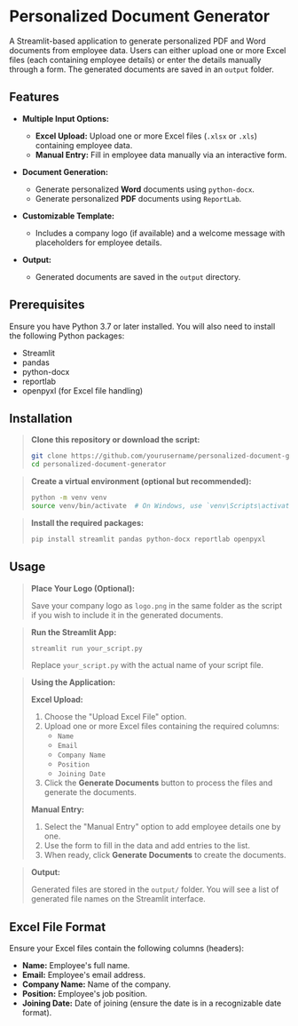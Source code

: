 # Personalized Document Generator

A Streamlit-based application to generate personalized PDF and Word documents from employee data. Users can either upload one or more Excel files (each containing employee details) or enter the details manually through a form. The generated documents are saved in an `output` folder.

## Features

- **Multiple Input Options:**
  - **Excel Upload:** Upload one or more Excel files (`.xlsx` or `.xls`) containing employee data.
  - **Manual Entry:** Fill in employee data manually via an interactive form.
  
- **Document Generation:**
  - Generate personalized **Word** documents using `python-docx`.
  - Generate personalized **PDF** documents using `ReportLab`.
  
- **Customizable Template:**
  - Includes a company logo (if available) and a welcome message with placeholders for employee details.
  
- **Output:**
  - Generated documents are saved in the `output` directory.

## Prerequisites

Ensure you have Python 3.7 or later installed. You will also need to install the following Python packages:

- Streamlit
- pandas
- python-docx
- reportlab
- openpyxl (for Excel file handling)

## Installation

> **Clone this repository or download the script:**
> 
> ```bash
> git clone https://github.com/yourusername/personalized-document-generator.git
> cd personalized-document-generator
> ```

> **Create a virtual environment (optional but recommended):**
> 
> ```bash
> python -m venv venv
> source venv/bin/activate  # On Windows, use `venv\Scripts\activate`
> ```

> **Install the required packages:**
> 
> ```bash
> pip install streamlit pandas python-docx reportlab openpyxl
> ```

## Usage

> **Place Your Logo (Optional):**
> 
> Save your company logo as `logo.png` in the same folder as the script if you wish to include it in the generated documents.

> **Run the Streamlit App:**
> 
> ```bash
> streamlit run your_script.py
> ```
> Replace `your_script.py` with the actual name of your script file.

> **Using the Application:**
> 
> **Excel Upload:**
> 
> 1. Choose the "Upload Excel File" option.
> 2. Upload one or more Excel files containing the required columns:
>    - `Name`
>    - `Email`
>    - `Company Name`
>    - `Position`
>    - `Joining Date`
> 3. Click the **Generate Documents** button to process the files and generate the documents.
> 
> **Manual Entry:**
> 
> 1. Select the "Manual Entry" option to add employee details one by one.
> 2. Use the form to fill in the data and add entries to the list.
> 3. When ready, click **Generate Documents** to create the documents.

> **Output:**
> 
> Generated files are stored in the `output/` folder. You will see a list of generated file names on the Streamlit interface.

## Excel File Format

Ensure your Excel files contain the following columns (headers):

- **Name:** Employee's full name.
- **Email:** Employee's email address.
- **Company Name:** Name of the company.
- **Position:** Employee's job position.
- **Joining Date:** Date of joining (ensure the date is in a recognizable date format).
